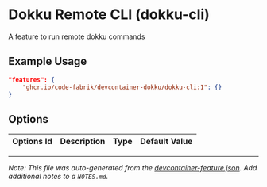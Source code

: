 
# Dokku Remote CLI (dokku-cli)

A feature to run remote dokku commands

## Example Usage

```json
"features": {
    "ghcr.io/code-fabrik/devcontainer-dokku/dokku-cli:1": {}
}
```

## Options

| Options Id | Description | Type | Default Value |
|-----|-----|-----|-----|




---

_Note: This file was auto-generated from the [devcontainer-feature.json](https://github.com/code-fabrik/devcontainer-dokku/blob/main/src/dokku-cli/devcontainer-feature.json).  Add additional notes to a `NOTES.md`._

